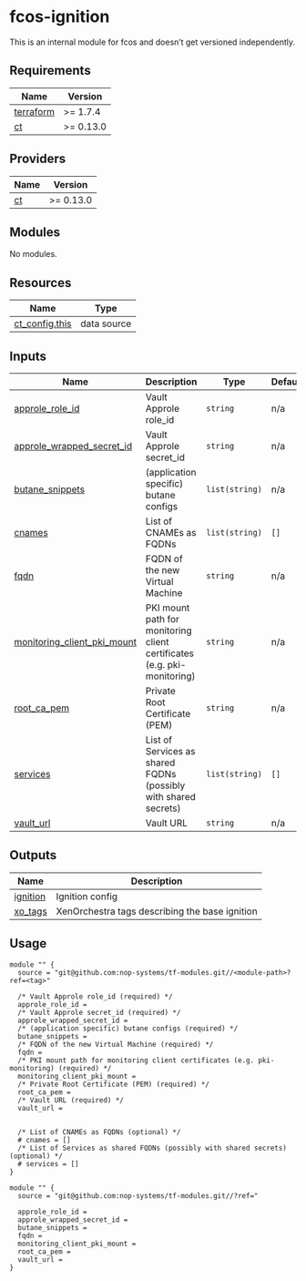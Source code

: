 # fcos-ignition

This is an internal module for fcos and doesn’t get versioned independently.

<!-- BEGIN_TF_DOCS -->
## Requirements

| Name | Version |
|------|---------|
| <a name="requirement_terraform"></a> [terraform](#requirement\_terraform) | >= 1.7.4 |
| <a name="requirement_ct"></a> [ct](#requirement\_ct) | >= 0.13.0 |

## Providers

| Name | Version |
|------|---------|
| <a name="provider_ct"></a> [ct](#provider\_ct) | >= 0.13.0 |

## Modules

No modules.

## Resources

| Name | Type |
|------|------|
| [ct_config.this](https://registry.terraform.io/providers/poseidon/ct/latest/docs/data-sources/config) | data source |

## Inputs

| Name | Description | Type | Default | Required |
|------|-------------|------|---------|:--------:|
| <a name="input_approle_role_id"></a> [approle\_role\_id](#input\_approle\_role\_id) | Vault Approle role\_id | `string` | n/a | yes |
| <a name="input_approle_wrapped_secret_id"></a> [approle\_wrapped\_secret\_id](#input\_approle\_wrapped\_secret\_id) | Vault Approle secret\_id | `string` | n/a | yes |
| <a name="input_butane_snippets"></a> [butane\_snippets](#input\_butane\_snippets) | (application specific) butane configs | `list(string)` | n/a | yes |
| <a name="input_cnames"></a> [cnames](#input\_cnames) | List of CNAMEs as FQDNs | `list(string)` | `[]` | no |
| <a name="input_fqdn"></a> [fqdn](#input\_fqdn) | FQDN of the new Virtual Machine | `string` | n/a | yes |
| <a name="input_monitoring_client_pki_mount"></a> [monitoring\_client\_pki\_mount](#input\_monitoring\_client\_pki\_mount) | PKI mount path for monitoring client certificates (e.g. pki-monitoring) | `string` | n/a | yes |
| <a name="input_root_ca_pem"></a> [root\_ca\_pem](#input\_root\_ca\_pem) | Private Root Certificate (PEM) | `string` | n/a | yes |
| <a name="input_services"></a> [services](#input\_services) | List of Services as shared FQDNs (possibly with shared secrets) | `list(string)` | `[]` | no |
| <a name="input_vault_url"></a> [vault\_url](#input\_vault\_url) | Vault URL | `string` | n/a | yes |

## Outputs

| Name | Description |
|------|-------------|
| <a name="output_ignition"></a> [ignition](#output\_ignition) | Ignition config |
| <a name="output_xo_tags"></a> [xo\_tags](#output\_xo\_tags) | XenOrchestra tags describing the base ignition |

## Usage

```hcl
module "" {
  source = "git@github.com:nop-systems/tf-modules.git//<module-path>?ref=<tag>"
  
  /* Vault Approle role_id (required) */
  approle_role_id =
  /* Vault Approle secret_id (required) */
  approle_wrapped_secret_id =
  /* (application specific) butane configs (required) */
  butane_snippets =
  /* FQDN of the new Virtual Machine (required) */
  fqdn =
  /* PKI mount path for monitoring client certificates (e.g. pki-monitoring) (required) */
  monitoring_client_pki_mount =
  /* Private Root Certificate (PEM) (required) */
  root_ca_pem =
  /* Vault URL (required) */
  vault_url =

  
  /* List of CNAMEs as FQDNs (optional) */
  # cnames = []
  /* List of Services as shared FQDNs (possibly with shared secrets) (optional) */
  # services = []
}

module "" {
  source = "git@github.com:nop-systems/tf-modules.git//?ref="
  
  approle_role_id =
  approle_wrapped_secret_id =
  butane_snippets =
  fqdn =
  monitoring_client_pki_mount =
  root_ca_pem =
  vault_url =
}
```
<!-- END_TF_DOCS -->

